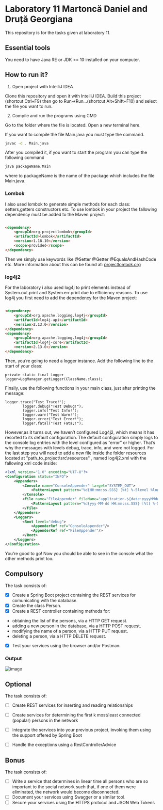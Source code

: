 # Laboratory 11 Martoncă Daniel and Druță Georgiana

This repository is for the tasks given at laboratory 11.

## Essential tools

You need to have Java RE or JDK >= 10 installed on your computer.

## How to run it?

1. Open project with IntelliJ IDEA

Clone this repository and open it with IntelliJ IDEA. Build this project
(shortcut Ctrl+F9) then go to Run->Run...(shortcut Alt+Shift+F10) and select the file you want to run.

2. Compile and run the programs using CMD

Go to the folder where the file is located. Open a new terminal here.

If you want to compile the file Main.java you must type the command.

```bash
javac -d . Main.java
```

After you compiled it, if you want to start the program you can type the following command

```bash
java packageName.Main
```

where to packageName is the name of the package which includes the file Main.java.

### Lombok

I also used lombok to generate simple methods for each class: setters,getters constructors etc. To use lombok in your
project the fallowing dependency must be added to the Maven project:

```html

<dependency>
    <groupId>org.projectlombok</groupId>
    <artifactId>lombok</artifactId>
    <version>1.18.10</version>
    <scope>provided</scope>
</dependency>
```

Then we simply use keywords like @Setter @Getter @EqualsAndHashCode etc. More information about this can be found at:
[projectlombok.org](https://projectlombok.org/features/all)

### log4j2

For the laboratory i also used log4j to print elements instead of System.out.print and System.err.print due to
efficiency reasons. To use log4j you first need to add the dependency for the Maven project:

```html

<dependency>
    <groupId>org.apache.logging.log4j</groupId>
    <artifactId>log4j-api</artifactId>
    <version>2.13.0</version>
</dependency>
<dependency>
    <groupId>org.apache.logging.log4j</groupId>
    <artifactId>log4j-core</artifactId>
    <version>2.13.0</version>
</dependency>
```

Then, you’re going to need a logger instance. Add the following line to the start of your class:

```dif
private static final Logger logger=LogManager.getLogger(ClassName.class);
```

Finally, use the following functions in your main class, just after printing the message:

```dif
logger.trace("Test Trace!");
        logger.debug("Test Debug!");
        logger.info("Test Info!");
        logger.warn("Test Warn!");
        logger.error("Test Error!");
        logger.fatal("Test Fata;!");
```

However,as it turns out, we haven’t configured Log4j2, which means it has resorted to its default configuration. The
default configuration simply logs to the console log entries with the level configured as “error” or higher. That’s why
the messages with levels debug, trace, info, and were not logged. For the last step you will need to add a new file
inside the folder resources located at "path_to_project\src\resources" , named log4j2.xml with the fallowing xml code
inside:

```xml
<?xml version="1.0" encoding="UTF-8"?>
<Configuration status="INFO">
    <Appenders>
        <Console name="ConsoleAppender" target="SYSTEM_OUT">
            <PatternLayout pattern="%d{HH:mm:ss.SSS} [%t] %-5level %logger{36} - %msg%n"/>
        </Console>
        <File name="FileAppender" fileName="application-${date:yyyyMMdd}.log" immediateFlush="false" append="true">
            <PatternLayout pattern="%d{yyy-MM-dd HH:mm:ss.SSS} [%t] %-5level %logger{36} - %msg%n"/>
        </File>
    </Appenders>
    <Loggers>
        <Root level="debug">
            <AppenderRef ref="ConsoleAppender"/>
            <AppenderRef ref="FileAppender"/>
        </Root>
    </Loggers>
</Configuration>
```

You're good to go! Now you should be able to see in the console what the other methods print too.

## Compulsory

The task consists of:<br />

- [X] Create a Spring Boot project containing the REST services for comunicating with the database.
- [X]  Create the class Person.
- [X]  Create a REST controller containing methods for:
  - obtaining the list of the persons, via a HTTP GET request.
  - adding a new person in the database, via a HTTP POST request.
  - modifying the name of a person, via a HTTP PUT request.
  - deleting a person, via a HTTP DELETE request.
- [X] Test your services using the browser and/or Postman.
### Output

![image](https://user-images.githubusercontent.com/75542257/118449491-e205a780-b6fb-11eb-9b87-3b5f7dbb9cf5.png)

## Optional

The task consists of:<br />

- [ ] Create REST services for inserting and reading relationships
- [ ] Create services for determining the first k most/least connected (popular) persons in the network
- [ ] Integrate the services into your previous project, invoking them using the support offered by Spring Boot
- [ ] Handle the exceptions using a RestControllerAdvice


## Bonus

The task consists of:<br />

- [ ] Write a service that determines in linear time all persons who are so important to the social network such that, if one of them were eliminated, the network would become disconnected.
- [ ] Document your services using Swagger or a similar tool.
- [ ] Secure your services using the HTTPS protocol and JSON Web Tokens

